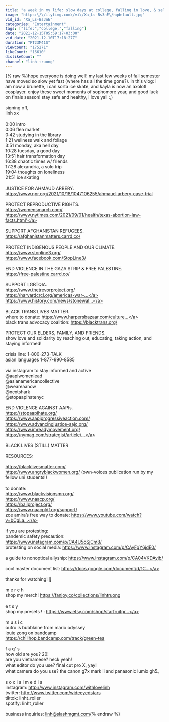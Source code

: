 ```yaml
---
title: "a week in my life: slow days at college, falling in love, & self-care \/\/ vlog 019"
image: "https:\/\/i.ytimg.com\/vi\/Xa_Ls-Bs3nE\/hqdefault.jpg"
vid_id: "Xa_Ls-Bs3nE"
categories: "Entertainment"
tags: ["life:","college,","falling"]
date: "2021-12-15T05:59:17+03:00"
vid_date: "2021-12-10T17:18:27Z"
duration: "PT23M41S"
viewcount: "175271"
likeCount: "16610"
dislikeCount: ""
channel: "linh truong"
---
```

{% raw %}hope everyone is doing well! my last few weeks of fall semester have moved so slow yet fast (where has all the time gone?). in this vlog: i am now a  brunette, i can sorta ice skate, and kayla is now an axolotl cosplayer. enjoy these sweet moments of sophomore year, and good luck on finals season! stay safe and healthy, i love yall :,) <br /><br />signing off,<br />linh xx<br /><br />0:00 intro<br />0:06 flea market<br />0:42 studying in the library<br />1:21 wellness walk and foliage<br />3:51 monday, aka hell day<br />10:28 tuesday, a good day<br />13:51 hair transformation day<br />16:38 chaotic times w/ friends<br />17:28 alexandria, a solo trip<br />19:04 thoughts on loneliness<br />21:51 ice skating<br /><br />JUSTICE FOR AHMAUD ARBERY.<br /><a rel="nofollow" target="blank" href="https://www.npr.org/2021/10/18/1047106255/ahmaud-arbery-case-trial">https://www.npr.org/2021/10/18/1047106255/ahmaud-arbery-case-trial</a><br /><br />PROTECT REPRODUCTIVE RIGHTS.<br /><a rel="nofollow" target="blank" href="https://womensmarch.com/">https://womensmarch.com/</a><br /><a rel="nofollow" target="blank" href="https://www.nytimes.com/2021/09/01/health/texas-abortion-law-facts.html'">https://www.nytimes.com/2021/09/01/health/texas-abortion-law-facts.html'</a><br /><br />SUPPORT AFGHANISTAN REFUGEES.<br /><a rel="nofollow" target="blank" href="https://afghanistanmatters.carrd.co/">https://afghanistanmatters.carrd.co/</a><br /><br />PROTECT INDIGENOUS PEOPLE AND OUR CLIMATE.<br /><a rel="nofollow" target="blank" href="https://www.stopline3.org/">https://www.stopline3.org/</a><br /><a rel="nofollow" target="blank" href="https://www.facebook.com/StopLine3/">https://www.facebook.com/StopLine3/</a><br /> <br />END VIOLENCE IN THE GAZA STRIP &amp; FREE PALESTINE.<br /><a rel="nofollow" target="blank" href="https://free-palestine.carrd.co/">https://free-palestine.carrd.co/</a><br /> <br />SUPPORT LGBTQIA.<br /><a rel="nofollow" target="blank" href="https://www.thetrevorproject.org/">https://www.thetrevorproject.org/</a><br /><a rel="nofollow" target="blank" href="https://harvardcrcl.org/americas-war-...">https://harvardcrcl.org/americas-war-...</a><br /><a rel="nofollow" target="blank" href="https://www.history.com/news/stonewal...">https://www.history.com/news/stonewal...</a><br /> <br />BLACK TRANS LIVES MATTER. <br />where to donate: <a rel="nofollow" target="blank" href="https://www.harpersbazaar.com/culture...">https://www.harpersbazaar.com/culture...</a><br />black trans advocacy coalition: <a rel="nofollow" target="blank" href="https://blacktrans.org/">https://blacktrans.org/</a><br /> <br />PROTECT OUR ELDERS, FAMILY, AND FRIENDS.<br />show love and solidarity by reaching out, educating, taking action, and staying informed!<br /> <br />crisis line: 1-800-273-TALK<br />asian languages 1-877-990-8585<br /> <br />via instagram to stay informed and active<br />@aapiwomenlead<br />@asianamericancollective<br />@weareaanow<br />@nextshark<br />@stopaapihatenyc<br /> <br />END VIOLENCE AGAINST AAPIs.<br /><a rel="nofollow" target="blank" href="https://stopaapihate.org/">https://stopaapihate.org/</a><br /><a rel="nofollow" target="blank" href="https://www.aapiprogressiveaction.com/">https://www.aapiprogressiveaction.com/</a><br /><a rel="nofollow" target="blank" href="https://www.advancingjustice-aajc.org/">https://www.advancingjustice-aajc.org/</a><br /><a rel="nofollow" target="blank" href="https://www.imreadymovement.org/">https://www.imreadymovement.org/</a><br /><a rel="nofollow" target="blank" href="https://nymag.com/strategist/article/...">https://nymag.com/strategist/article/...</a><br /> <br />BLACK LIVES (STILL) MATTER<br /> <br />RESOURCES:<br /> <br /><a rel="nofollow" target="blank" href="https://blacklivesmatter.com/">https://blacklivesmatter.com/</a><br /><a rel="nofollow" target="blank" href="https://www.angryblackwomen.org/">https://www.angryblackwomen.org/</a> (own-voices publication run by my fellow uni students!)<br /> <br />to donate:<br /><a rel="nofollow" target="blank" href="https://www.blackvisionsmn.org/">https://www.blackvisionsmn.org/</a><br /><a rel="nofollow" target="blank" href="https://www.naacp.org/">https://www.naacp.org/</a><br /><a rel="nofollow" target="blank" href="https://bailproject.org/">https://bailproject.org/</a><br /><a rel="nofollow" target="blank" href="https://www.naacpldf.org/support/">https://www.naacpldf.org/support/</a><br />zoe amira’s free way to donate: <a rel="nofollow" target="blank" href="https://www.youtube.com/watch?v=bCgLa...">https://www.youtube.com/watch?v=bCgLa...</a><br /> <br />if you are protesting:<br />pandemic safety precaution:<br /><a rel="nofollow" target="blank" href="https://www.instagram.com/p/CA4U5oSjCm8/">https://www.instagram.com/p/CA4U5oSjCm8/</a><br />protesting on social media: <a rel="nofollow" target="blank" href="https://www.instagram.com/p/CAyFgY6jdE0/">https://www.instagram.com/p/CAyFgY6jdE0/</a><br /> <br />a guide to nonoptical allyship: <a rel="nofollow" target="blank" href="https://www.instagram.com/p/CA04VKDAyjb/">https://www.instagram.com/p/CA04VKDAyjb/</a><br /> <br />cool master document list: <a rel="nofollow" target="blank" href="https://docs.google.com/document/d/1C...">https://docs.google.com/document/d/1C...</a><br /> <br />thanks for watching! 🌻 <br /><br />m e r c h<br />shop my merch! <a rel="nofollow" target="blank" href="https://fanjoy.co/collections/linhtruong">https://fanjoy.co/collections/linhtruong</a><br /> <br />e t s y <br />shop my presets ! : <a rel="nofollow" target="blank" href="https://www.etsy.com/shop/starfruitpr...">https://www.etsy.com/shop/starfruitpr...</a><br /> <br />m u s i c<br />outro is bubblaine from mario odyssey<br />louie zong on bandcamp<br /><a rel="nofollow" target="blank" href="https://chillhop.bandcamp.com/track/green-tea">https://chillhop.bandcamp.com/track/green-tea</a> <br /> <br />f a q' s<br />how old are you?  20!<br />are you vietnamese?  heck yeah!<br />what editor do you use?  final cut pro X, yay!<br />what camera do you use?  the canon g7x mark ii and panasonic lumix gh5。<br /> <br />s o c i a l    m e d i a<br />instagram: <a rel="nofollow" target="blank" href="http://www.instagram.com/withlovelinh">http://www.instagram.com/withlovelinh</a><br />twitter: <a rel="nofollow" target="blank" href="http://www.twitter.com/wideeyedstars">http://www.twitter.com/wideeyedstars</a><br />tiktok: linht_roller<br />spotify: linht_roller<br /> <br />business inquiries: linh@slashmgmt.com{% endraw %}
